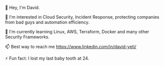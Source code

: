 👋  Hey, I'm David.

👀  I'm interested in Cloud Security,
Incident Response, protecting companies from 
bad guys and automation efficiency.  

🌱  I'm currently learning Linux,
AWS, Terraform, Docker and many
other Security Frameworks. 

📫  Best way to reach me
https://www.linkedin.com/in/david-yeti/ 

⚡  Fun fact: I lost my last baby 
tooth at 24.

